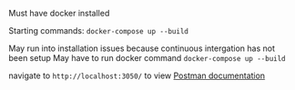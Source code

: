 Must have docker installed 

Starting commands: 
```docker-compose up --build```

May run into installation issues because continuous intergation has not been setup
May have to run docker command 
```docker-compose up --build```

navigate to ```http://localhost:3050/``` to view
[Postman documentation](https://www.getpostman.com/collections/b751c37c5f9c45f2caeb)
